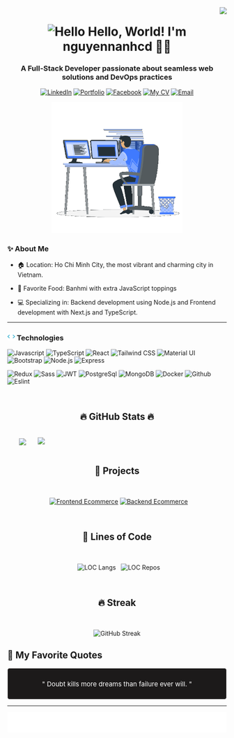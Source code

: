 <!--START_SECTION:nguyenanh-->
<img align="right" src="https://visitor-badge.laobi.icu/badge?page_id=nguyennanhcd.nguyennanhcd" />

<h1 align="center">
  <img width="25px" alt="Hello" src="https://camo.githubusercontent.com/2ec030bc751ce444be25f6ed5aa026d2a0950d5cc62603faa27f4ec72f1e7ac3/68747470733a2f2f782e747739332e66756e2f696d616765732f68692e676966">
  Hello, World! I'm nguyennanhcd 🙆‍♂️
</h1>

<h3 align="center">
  A Full-Stack Developer passionate about seamless web solutions and DevOps practices
</h3>

<div align="center">

[![LinkedIn](https://img.shields.io/badge/nguyenanh-white?style=for-the-badge&logo=Linkedin&logoColor=0A66C2)](https://www.linkedin.com/in/nguyen-anh-3974a4305/)
[![Portfolio](https://img.shields.io/badge/🌐nguyenanh-white?style=for-the-badge&logoColor=0A66C2)]()
[![Facebook](https://img.shields.io/badge/nguyenanh-white?style=for-the-badge&logo=facebook&logoColor=0866FF)](https://www.facebook.com/profile.php?id=100081242662585)
[![My CV](https://img.shields.io/badge/My_CV-white?style=for-the-badge&logo=readdotcv&logoColor=EC1C24)]()
[![Email](https://img.shields.io/badge/anh487303@gmail.com-white?style=for-the-badge&logo=gmail&logoColor=EA4335)](mailto:anh487303@gmail.com)

  <img width="300px" src="./img/image.gif" alt="Workspace">
</div>

### ✨ About Me

- 🏠 Location: Ho Chi Minh City, the most vibrant and charming city in Vietnam.

- 🥖 Favorite Food: Banhmi with extra JavaScript toppings

- 💻 Specializing in: Backend development using Node.js and Frontend development with Next.js and TypeScript.

---

<h3>
  <img width="18px" src="./img/technologies.gif">
  Technologies
</h3>

![Javascript](https://img.shields.io/badge/Javascript-black?style=flat&logo=Javascript&logoColor=F7DF1E)
![TypeScript](https://img.shields.io/badge/Typescript-black?style=flat&logo=Typescript&logoColor=007ACC)
![React](https://img.shields.io/badge/React-black?style=flat&logo=react&logoColor=61DAFB)
![Tailwind CSS](https://img.shields.io/badge/Tailwind_CSS-black?style=flat&logo=tailwindcss&logoColor=06B6D4)
![Material UI](https://img.shields.io/badge/Material_UI-black?style=flat&logo=mui&logoColor=007FFF)
![Bootstrap](https://img.shields.io/badge/Bootstrap-black?style=flat&logo=bootstrap&logoColor=7952B3)
![Node.js](https://img.shields.io/badge/Node.js-black?style=flat&logo=node.js&logoColor=339933)
![Express](https://img.shields.io/badge/Express-black?style=flat&logo=express&logoColor=white)

![Redux](https://img.shields.io/badge/Redux-black?style=flat&logo=Redux&logoColor=764ABC)
![Sass](https://img.shields.io/badge/Sass-black?style=flat&logo=Sass&logoColor=CC6699)
![JWT](https://img.shields.io/badge/JWT-black?style=flat&logo=jsonwebtokens&logoColor=white)
![PostgreSql](https://img.shields.io/badge/PostgreSQL-black?style=flat&logo=PostgreSQL&logoColor=white&labelColor=336791)
![MongoDB](https://img.shields.io/badge/MongoDB-black?style=flat&logo=mongodb&logoColor=47A248)
![Docker](https://img.shields.io/badge/Docker-black?style=flat&logo=docker&logoColor=2496ED)
![Github](https://img.shields.io/badge/Github-black?style=flat&logo=github&logoColor=00000)
![Eslint](https://img.shields.io/badge/Eslint-black?style=flat&logo=Eslint&logoColor=4B32C3)

<br>
<h2 align="center">🔥 GitHub Stats 🔥</h2>
<br>
<div align=center>
  <a href="#" title="nguyennanhcd">
    <img width="315" align="center" src="https://github-readme-stats.vercel.app/api/top-langs/?username=nguyennanhcd&hide=c%23,powershell,Mathematica,Ruby,Objective-C,Objective-C%2b%2b,Cuda&title_color=61dafb&text_color=ffffff&icon_color=61dafb&bg_color=20232a&langs_count=8&layout=compact&border_color=61dafb&hide_border=true" />
  </a>
  <a href="#" title="nguyennanhcd">
    <img align="right" width="434" src="https://github-readme-stats.vercel.app/api?username=nguyennanhcd&show_icons=true&theme=react&border_color=61dafb&hide_border=true" />
  </a>
</div>

<br>
<h2 align="center"> 🚀 Projects </h2>
<br>
<div align=center>

&nbsp;&nbsp;[![Frontend Ecommerce](https://github-readme-stats.vercel.app/api/pin/?username=nguyennanhcd&repo=frontend-Ecommerce&theme=gotham&border_color=54a68b)](https://github.com/nguyennanhcd/frontend-Ecommerce)
[![Backend Ecommerce](https://github-readme-stats.vercel.app/api/pin/?username=nguyennanhcd&repo=backend-Ecommerce&theme=gotham&border_color=54a68b)](https://github.com/nguyennanhcd/backend-Ecommerce)

</div>

<br>
<h2 align="center"> 📝 Lines of Code </h2>
<br>
<div align=center>

&nbsp;&nbsp;![LOC Langs](https://api.githubtrends.io/user/svg/nguyennanhcd/langs?time_range=one_year&include_private=True&theme=dark)
&nbsp;&nbsp;![LOC Repos](https://api.githubtrends.io/user/svg/nguyennanhcd/repos?time_range=one_year&include_private=True&group=other&loc_metric=changed&theme=dark)

</div>

<br>
<h2 align="center"> 🔥 Streak </h2>
<br>

<div align=center>

![GitHub Streak](https://streak-stats.demolab.com?user=nguyennanhcd&theme=rising-sun&date_format=j%2Fn%5B%2FY%5D&border=e78e42&currStreakNum=e78e42&sideNums=e78e42&dates=fef7ee)

</div>

## 💬 My Favorite Quotes

<div style=" height: 50px; display: flex; justify-content: center; align-items: center; border: 1px solid #ddd; padding: 10px; border-radius: 5px; background-color: rgb(28, 26, 26); color: white;">
  <span style="font-size: 15px;">" Doubt kills more dreams than failure ever will. "</span>
  
</div>

---

<div align="center">

![Thank you](./svg/thanks.svg)

</div>

<!--END_SECTION:nguyenanh-->
